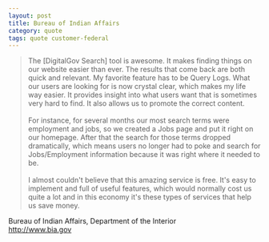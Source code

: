 ```yaml
---
layout: post
title: Bureau of Indian Affairs
category: quote
tags: quote customer-federal
---
```


> The [DigitalGov Search] tool is awesome. It makes finding things on our website easier than ever. The results that come back are both quick and relevant. My favorite feature has to be Query Logs. What our users are looking for is now crystal clear, which makes my life way easier. It provides insight into what users want that is sometimes very hard to find. It also allows us to promote the correct content.  
> &nbsp;  
> For instance, for several months our most search terms were employment and jobs, so we created a Jobs page and put it right on our homepage. After that the search for those terms dropped dramatically, which means users no longer had to poke and search for Jobs/Employment information because it was right where it needed to be.  
> &nbsp;  
> I almost couldn't believe that this amazing service is free. It's easy to implement and full of useful features, which would normally cost us quite a lot and in this economy it's these types of services that help us save money.  

Bureau of Indian Affairs, Department of the Interior  
<http://www.bia.gov>